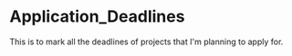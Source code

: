 # Application_Deadlines

This is to mark all the deadlines of projects that I'm planning to apply for.